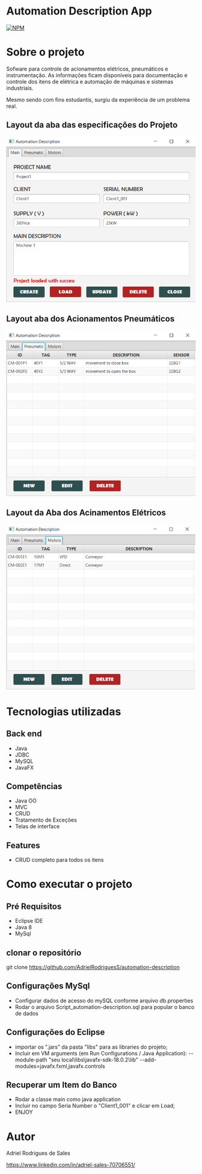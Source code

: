 # Automation Description App

[![NPM](https://img.shields.io/npm/l/react)](https://github.com/AdrielRodriguesS/automation-description/blob/main/LICENCE)

# Sobre o projeto

Sofware para controle de acionamentos elétricos, pneumáticos e instrumentação.
As informações ficam disponíveis para documentação e controle dos itens de elétrica e automação de máquinas e sistemas industriais.

Mesmo sendo com fins estudantis, surgiu da experiência de um problema real.

## Layout da aba das especificações do Projeto
![Aba Principal](https://github.com/AdrielRodriguesS/automation-description/blob/main/assets/Main_Tab.png)

## Layout aba dos Acionamentos Pneumáticos
![Aba Acionamentos Pneumaticos](https://github.com/AdrielRodriguesS/automation-description/blob/main/assets/Pneumatic_tab.png)

## Layout da Aba dos Acinamentos Elétricos
![Aba Acionamentos Elétricos](https://github.com/AdrielRodriguesS/automation-description/blob/main/assets/Motor_tab.png)

# Tecnologias utilizadas
## Back end
- Java
- JDBC
- MySQL
- JavaFX

## Competências
- Java OO
- MVC
- CRUD
- Tratamento de Exceções
- Telas de interface

## Features
- CRUD completo para todos os itens

# Como executar o projeto

## Pré Requisitos
- Eclipse IDE
- Java 8
- MySql

## clonar o repositório
git clone https://github.com/AdrielRodriguesS/automation-description

## Configurações MySql
- Configurar dados de acesso do mySQL conforme arquivo db.properties
- Rodar o arquivo Script_automation-description.sql para popular o banco de dados

## Configurações do Eclipse
- importar os ".jars" da pasta "libs" para as libraries do projeto;
- Incluir em VM arguments (em Run Configurations / Java Application): --module-path "seu local\libs\javafx-sdk-18.0.2\lib" --add-modules=javafx.fxml,javafx.controls

## Recuperar um Item do Banco
- Rodar a classe main como java application
- Incluir no campo Seria Number o "Client1_001" e clicar em Load;
- ENJOY

# Autor

Adriel Rodrigues de Sales

https://www.linkedin.com/in/adriel-sales-70706551/
